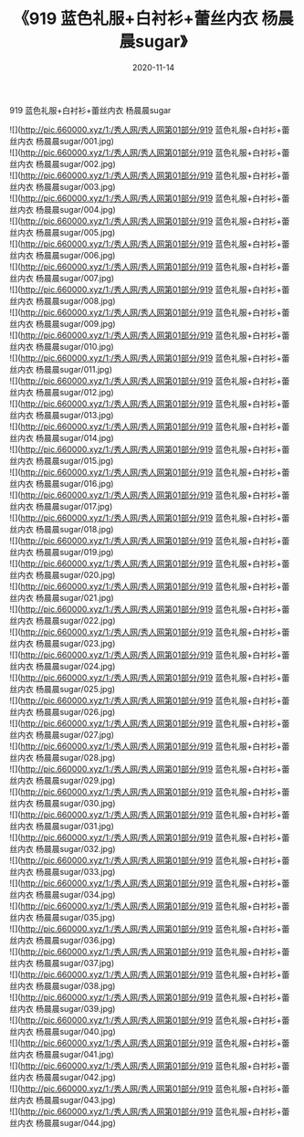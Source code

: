 ﻿---
layout: post
title:  《919 蓝色礼服+白衬衫+蕾丝内衣 杨晨晨sugar》
date:   2020-11-14
img: http://pic.660000.xyz/1:/秀人网/秀人网第01部分/919 蓝色礼服+白衬衫+蕾丝内衣 杨晨晨sugar/000.jpg
categories: [美女, 清纯, 唯美]
---

919 蓝色礼服+白衬衫+蕾丝内衣 杨晨晨sugar

  ![](http://pic.660000.xyz/1:/秀人网/秀人网第01部分/919 蓝色礼服+白衬衫+蕾丝内衣 杨晨晨sugar/001.jpg) <br> ![](http://pic.660000.xyz/1:/秀人网/秀人网第01部分/919 蓝色礼服+白衬衫+蕾丝内衣 杨晨晨sugar/002.jpg) <br> ![](http://pic.660000.xyz/1:/秀人网/秀人网第01部分/919 蓝色礼服+白衬衫+蕾丝内衣 杨晨晨sugar/003.jpg) <br> ![](http://pic.660000.xyz/1:/秀人网/秀人网第01部分/919 蓝色礼服+白衬衫+蕾丝内衣 杨晨晨sugar/004.jpg) <br> ![](http://pic.660000.xyz/1:/秀人网/秀人网第01部分/919 蓝色礼服+白衬衫+蕾丝内衣 杨晨晨sugar/005.jpg) <br> ![](http://pic.660000.xyz/1:/秀人网/秀人网第01部分/919 蓝色礼服+白衬衫+蕾丝内衣 杨晨晨sugar/006.jpg) <br> ![](http://pic.660000.xyz/1:/秀人网/秀人网第01部分/919 蓝色礼服+白衬衫+蕾丝内衣 杨晨晨sugar/007.jpg) <br> ![](http://pic.660000.xyz/1:/秀人网/秀人网第01部分/919 蓝色礼服+白衬衫+蕾丝内衣 杨晨晨sugar/008.jpg) <br> ![](http://pic.660000.xyz/1:/秀人网/秀人网第01部分/919 蓝色礼服+白衬衫+蕾丝内衣 杨晨晨sugar/009.jpg) <br> ![](http://pic.660000.xyz/1:/秀人网/秀人网第01部分/919 蓝色礼服+白衬衫+蕾丝内衣 杨晨晨sugar/010.jpg) <br> ![](http://pic.660000.xyz/1:/秀人网/秀人网第01部分/919 蓝色礼服+白衬衫+蕾丝内衣 杨晨晨sugar/011.jpg) <br> ![](http://pic.660000.xyz/1:/秀人网/秀人网第01部分/919 蓝色礼服+白衬衫+蕾丝内衣 杨晨晨sugar/012.jpg) <br> ![](http://pic.660000.xyz/1:/秀人网/秀人网第01部分/919 蓝色礼服+白衬衫+蕾丝内衣 杨晨晨sugar/013.jpg) <br> ![](http://pic.660000.xyz/1:/秀人网/秀人网第01部分/919 蓝色礼服+白衬衫+蕾丝内衣 杨晨晨sugar/014.jpg) <br> ![](http://pic.660000.xyz/1:/秀人网/秀人网第01部分/919 蓝色礼服+白衬衫+蕾丝内衣 杨晨晨sugar/015.jpg) <br> ![](http://pic.660000.xyz/1:/秀人网/秀人网第01部分/919 蓝色礼服+白衬衫+蕾丝内衣 杨晨晨sugar/016.jpg) <br> ![](http://pic.660000.xyz/1:/秀人网/秀人网第01部分/919 蓝色礼服+白衬衫+蕾丝内衣 杨晨晨sugar/017.jpg) <br> ![](http://pic.660000.xyz/1:/秀人网/秀人网第01部分/919 蓝色礼服+白衬衫+蕾丝内衣 杨晨晨sugar/018.jpg) <br> ![](http://pic.660000.xyz/1:/秀人网/秀人网第01部分/919 蓝色礼服+白衬衫+蕾丝内衣 杨晨晨sugar/019.jpg) <br> ![](http://pic.660000.xyz/1:/秀人网/秀人网第01部分/919 蓝色礼服+白衬衫+蕾丝内衣 杨晨晨sugar/020.jpg) <br> ![](http://pic.660000.xyz/1:/秀人网/秀人网第01部分/919 蓝色礼服+白衬衫+蕾丝内衣 杨晨晨sugar/021.jpg) <br> ![](http://pic.660000.xyz/1:/秀人网/秀人网第01部分/919 蓝色礼服+白衬衫+蕾丝内衣 杨晨晨sugar/022.jpg) <br> ![](http://pic.660000.xyz/1:/秀人网/秀人网第01部分/919 蓝色礼服+白衬衫+蕾丝内衣 杨晨晨sugar/023.jpg) <br> ![](http://pic.660000.xyz/1:/秀人网/秀人网第01部分/919 蓝色礼服+白衬衫+蕾丝内衣 杨晨晨sugar/024.jpg) <br> ![](http://pic.660000.xyz/1:/秀人网/秀人网第01部分/919 蓝色礼服+白衬衫+蕾丝内衣 杨晨晨sugar/025.jpg) <br> ![](http://pic.660000.xyz/1:/秀人网/秀人网第01部分/919 蓝色礼服+白衬衫+蕾丝内衣 杨晨晨sugar/026.jpg) <br> ![](http://pic.660000.xyz/1:/秀人网/秀人网第01部分/919 蓝色礼服+白衬衫+蕾丝内衣 杨晨晨sugar/027.jpg) <br> ![](http://pic.660000.xyz/1:/秀人网/秀人网第01部分/919 蓝色礼服+白衬衫+蕾丝内衣 杨晨晨sugar/028.jpg) <br> ![](http://pic.660000.xyz/1:/秀人网/秀人网第01部分/919 蓝色礼服+白衬衫+蕾丝内衣 杨晨晨sugar/029.jpg) <br> ![](http://pic.660000.xyz/1:/秀人网/秀人网第01部分/919 蓝色礼服+白衬衫+蕾丝内衣 杨晨晨sugar/030.jpg) <br> ![](http://pic.660000.xyz/1:/秀人网/秀人网第01部分/919 蓝色礼服+白衬衫+蕾丝内衣 杨晨晨sugar/031.jpg) <br> ![](http://pic.660000.xyz/1:/秀人网/秀人网第01部分/919 蓝色礼服+白衬衫+蕾丝内衣 杨晨晨sugar/032.jpg) <br> ![](http://pic.660000.xyz/1:/秀人网/秀人网第01部分/919 蓝色礼服+白衬衫+蕾丝内衣 杨晨晨sugar/033.jpg) <br> ![](http://pic.660000.xyz/1:/秀人网/秀人网第01部分/919 蓝色礼服+白衬衫+蕾丝内衣 杨晨晨sugar/034.jpg) <br> ![](http://pic.660000.xyz/1:/秀人网/秀人网第01部分/919 蓝色礼服+白衬衫+蕾丝内衣 杨晨晨sugar/035.jpg) <br> ![](http://pic.660000.xyz/1:/秀人网/秀人网第01部分/919 蓝色礼服+白衬衫+蕾丝内衣 杨晨晨sugar/036.jpg) <br> ![](http://pic.660000.xyz/1:/秀人网/秀人网第01部分/919 蓝色礼服+白衬衫+蕾丝内衣 杨晨晨sugar/037.jpg) <br> ![](http://pic.660000.xyz/1:/秀人网/秀人网第01部分/919 蓝色礼服+白衬衫+蕾丝内衣 杨晨晨sugar/038.jpg) <br> ![](http://pic.660000.xyz/1:/秀人网/秀人网第01部分/919 蓝色礼服+白衬衫+蕾丝内衣 杨晨晨sugar/039.jpg) <br> ![](http://pic.660000.xyz/1:/秀人网/秀人网第01部分/919 蓝色礼服+白衬衫+蕾丝内衣 杨晨晨sugar/040.jpg) <br> ![](http://pic.660000.xyz/1:/秀人网/秀人网第01部分/919 蓝色礼服+白衬衫+蕾丝内衣 杨晨晨sugar/041.jpg) <br> ![](http://pic.660000.xyz/1:/秀人网/秀人网第01部分/919 蓝色礼服+白衬衫+蕾丝内衣 杨晨晨sugar/042.jpg) <br> ![](http://pic.660000.xyz/1:/秀人网/秀人网第01部分/919 蓝色礼服+白衬衫+蕾丝内衣 杨晨晨sugar/043.jpg) <br> ![](http://pic.660000.xyz/1:/秀人网/秀人网第01部分/919 蓝色礼服+白衬衫+蕾丝内衣 杨晨晨sugar/044.jpg) <br>